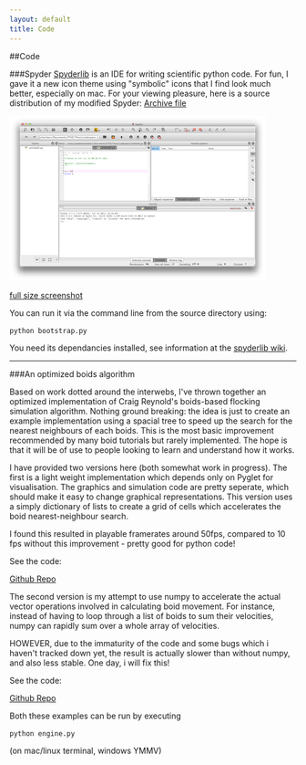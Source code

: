 ```yaml
---
layout: default
title: Code
---
```


##Code

###Spyder
[Spyderlib](http://code.google.com/p/spyderlib/) is an IDE for writing scientific python code. For fun, I gave it a new icon theme using "symbolic" icons that I find look much better, especially on mac. For your viewing pleasure, here is a source distribution of my modified Spyder:  [Archive file](https://dl.dropbox.com/u/6613592/spyder-2.2.0dev.tar.gz)

![Spyder-mac screenshot](img/spyder-mac-min.png)

[full size screenshot](img/spyder-mac.png)

You can run it via the command line from the source directory using:
```
python bootstrap.py
```

You need its dependancies installed, see information at the [spyderlib wiki](http://code.google.com/p/spyderlib/wiki/Installation).

***

###An optimized boids algorithm

Based on work dotted around the interwebs, I've thrown together an optimized implementation of Craig Reynold's boids-based flocking simulation algorithm. Nothing ground breaking: the idea is just to create an example implementation using a spacial tree to speed up the search for the nearest neighbours of each boids. This is the most basic improvement recommended by many boid tutorials but rarely implemented. The hope is that it will be of use to people looking to learn and understand how it works.

I have provided two versions here (both somewhat work in progress). The first is a light weight implementation which depends only on Pyglet for visualisation. The graphics and simulation code are pretty seperate, which should make it easy to change graphical representations. This version uses a simply dictionary of lists to create a grid of cells which accelerates the boid nearest-neighbour search. 

I found this resulted in playable framerates around 50fps, compared to 10 fps without this improvement - pretty good for python code!

See the code:

[Github Repo](https://github.com/jdchambers/optboid)

The second version is my attempt to use numpy to accelerate the actual vector operations involved in calculating boid movement. For instance, instead of having to loop through a list of boids to sum their velocities, numpy can rapidly sum over a whole array of velocities.

HOWEVER, due to the immaturity of the code and some bugs which i haven't tracked down yet, the result is actually slower than without numpy, and also less stable. One day, i will fix this!

See the code:

[Github Repo](https://github.com/jdchambers/pyboids)

Both these examples can be run by executing
```
python engine.py
```

(on mac/linux terminal, windows YMMV)

